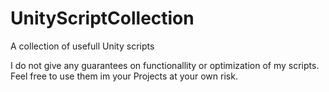 # UnityScriptCollection
A collection of usefull Unity scripts

I do not give any guarantees on functionallity or optimization of my scripts.
Feel free to use them im your Projects at your own risk.
